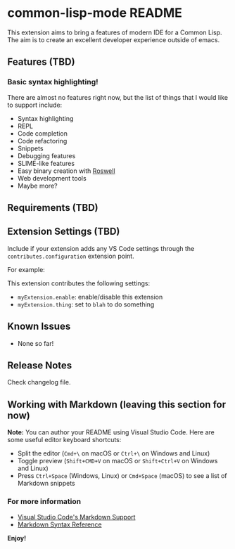 # common-lisp-mode README

This extension aims to bring a features of modern IDE for a Common Lisp. The aim is to create an excellent developer experience outside of emacs.

## Features (TBD)

### Basic syntax highlighting!

There are almost no features right now, but the list of things that I would like to support include:

- Syntax highlighting
- REPL
- Code completion
- Code refactoring
- Snippets
- Debugging features
- SLIME-like features
- Easy binary creation with [Roswell](https://github.com/roswell/roswell)
- Web development tools
- Maybe more?

## Requirements (TBD)

## Extension Settings (TBD)

Include if your extension adds any VS Code settings through the `contributes.configuration` extension point.

For example:

This extension contributes the following settings:

* `myExtension.enable`: enable/disable this extension
* `myExtension.thing`: set to `blah` to do something

## Known Issues

- None so far!

## Release Notes

Check changelog file.

## Working with Markdown (leaving this section for now)

**Note:** You can author your README using Visual Studio Code.  Here are some useful editor keyboard shortcuts:

* Split the editor (`Cmd+\` on macOS or `Ctrl+\` on Windows and Linux)
* Toggle preview (`Shift+CMD+V` on macOS or `Shift+Ctrl+V` on Windows and Linux)
* Press `Ctrl+Space` (Windows, Linux) or `Cmd+Space` (macOS) to see a list of Markdown snippets

### For more information

* [Visual Studio Code's Markdown Support](http://code.visualstudio.com/docs/languages/markdown)
* [Markdown Syntax Reference](https://help.github.com/articles/markdown-basics/)

**Enjoy!**

